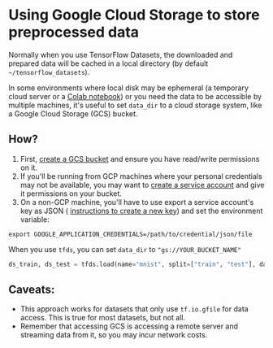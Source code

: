 # Using Google Cloud Storage to store preprocessed data

Normally when you use TensorFlow Datasets, the downloaded and prepared data
will be cached in a local directory (by default `~/tensorflow_datasets`).

In some environments where local disk may be ephemeral (a temporary cloud server
or a [Colab notebook](https://colab.research.google.com)) or you need the data
to be accessible by multiple machines, it's useful to
set `data_dir` to a cloud storage system, like a Google Cloud Storage (GCS)
bucket.

## How?

1.  First,
    [create a GCS bucket](https://cloud.google.com/storage/docs/creating-buckets)
    and ensure you have read/write permissions on it.
2.  If you'll be running from GCP machines where your personal credentials may
    not be available, you may want to
    [create a service account](https://cloud.google.com/iam/docs/creating-managing-service-accounts)
    and give it permissions on your bucket.
3.  On a non-GCP machine, you'll have to use export a service account's key as
    JSON (
    [instructions to create a new key](https://cloud.google.com/iam/docs/creating-managing-service-account-keys))
    and set the environment variable:

```
export GOOGLE_APPLICATION_CREDENTIALS=/path/to/credential/json/file
```

When you use `tfds`, you can set `data_dir` to `"gs://YOUR_BUCKET_NAME"`

```python
ds_train, ds_test = tfds.load(name="mnist", split=["train", "test"], data_dir="gs://YOUR_BUCKET_NAME")
```


## Caveats:

* This approach works for datasets that only use `tf.io.gfile` for data access.
  This is true for most datasets, but not all.
* Remember that accessing GCS is accessing a remote server and streaming data
  from it, so you may incur network costs.
